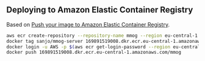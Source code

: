 ## Deploying to Amazon Elastic Container Registry

Based on [Push your image to Amazon Elastic Container Registry](https://docs.aws.amazon.com/AmazonECS/latest/developerguide/create-container-image.html#create-container-image-push-ecr).

```sh
aws ecr create-repository --repository-name mmog --region eu-central-1
docker tag sanjo/mmog-server 169891519008.dkr.ecr.eu-central-1.amazonaws.com/mmog
docker login -u AWS -p $(aws ecr get-login-password --region eu-central-1) 169891519008.dkr.ecr.eu-central-1.amazonaws.com
docker push 169891519008.dkr.ecr.eu-central-1.amazonaws.com/mmog
```
